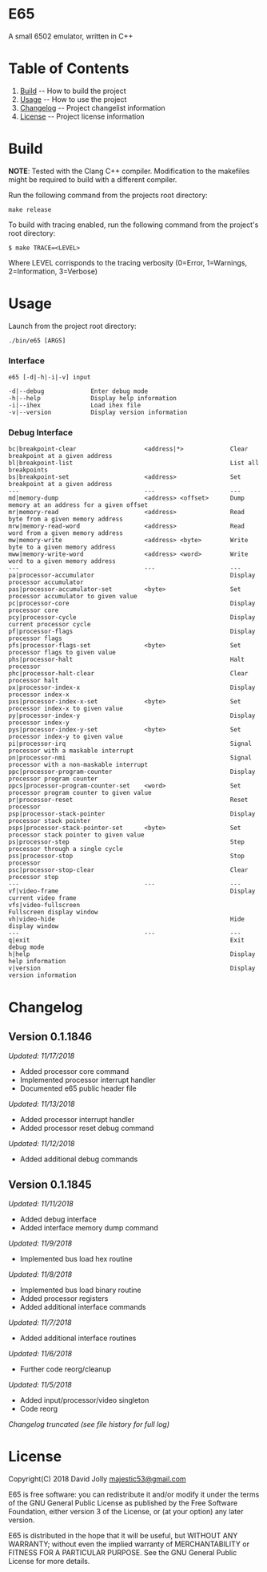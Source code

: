 E65
===

A small 6502 emulator, written in C++

Table of Contents
=================

1. [Build](https://github.com/majestic53/e65#build) -- How to build the project
2. [Usage](https://github.com/majestic53/e65#usage) -- How to use the project
3. [Changelog](https://github.com/majestic53/e65#changelog) -- Project changelist information
4. [License](https://github.com/majestic53/e65#license) -- Project license information

Build
=====

__NOTE__: Tested with the Clang C++ compiler. Modification to the makefiles might be required to build with a different compiler.

Run the following command from the projects root directory:

```
make release
```

To build with tracing enabled, run the following command from the project's root directory:

```
$ make TRACE=<LEVEL>
```

Where LEVEL corrisponds to the tracing verbosity (0=Error, 1=Warnings, 2=Information, 3=Verbose)

Usage
=====

Launch from the project root directory:

```
./bin/e65 [ARGS]
```

### Interface

```
e65 [-d|-h|-i|-v] input

-d|--debug             Enter debug mode
-h|--help              Display help information
-i|--ihex              Load ihex file
-v|--version           Display version information
```

### Debug Interface

```
bc|breakpoint-clear                   <address|*>             Clear breakpoint at a given address
bl|breakpoint-list                                            List all breakpoints
bs|breakpoint-set                     <address>               Set breakpoint at a given address
---                                   ---                     ---
md|memory-dump                        <address> <offset>      Dump memory at an address for a given offset
mr|memory-read                        <address>               Read byte from a given memory address
mrw|memory-read-word                  <address>               Read word from a given memory address
mw|memory-write                       <address> <byte>        Write byte to a given memory address
mww|memory-write-word                 <address> <word>        Write word to a given memory address
---                                   ---                     ---
pa|processor-accumulator                                      Display processor accumulator
pas|processor-accumulator-set         <byte>                  Set processor accumulator to given value
pc|processor-core                                             Display processor core
pcy|processor-cycle                                           Display current processor cycle
pf|processor-flags                                            Display processor flags
pfs|processor-flags-set               <byte>                  Set processor flags to given value
phs|processor-halt                                            Halt processor
phc|processor-halt-clear                                      Clear processor halt
px|processor-index-x                                          Display processor index-x
pxs|processor-index-x-set             <byte>                  Set processor index-x to given value
py|processor-index-y                                          Display processor index-y
pys|processor-index-y-set             <byte>                  Set processor index-y to given value
pi|processor-irq                                              Signal processor with a maskable interrupt
pn|processor-nmi                                              Signal processor with a non-maskable interrupt
ppc|processor-program-counter                                 Display processor program counter
ppcs|processor-program-counter-set    <word>                  Set processor program counter to given value
pr|processor-reset                                            Reset processor
psp|processor-stack-pointer                                   Display processor stack pointer
psps|processor-stack-pointer-set      <byte>                  Set processor stack pointer to given value
ps|processor-step                                             Step processor through a single cycle
pss|processor-stop                                            Stop processor
psc|processor-stop-clear                                      Clear processor stop
---                                   ---                     ---
vf|video-frame                                                Display current video frame
vfs|video-fullscreen                                          Fullscreen display window
vh|video-hide                                                 Hide display window
---                                   ---                     ---
q|exit                                                        Exit debug mode
h|help                                                        Display help information
v|version                                                     Display version information
```

Changelog
=========

Version 0.1.1846
----------------
*Updated: 11/17/2018*

* Added processor core command
* Implemented processor interrupt handler
* Documented e65 public header file

*Updated: 11/13/2018*

* Added processor interrupt handler
* Added processor reset debug command

*Updated: 11/12/2018*

* Added additional debug commands

Version 0.1.1845
----------------
*Updated: 11/11/2018*

* Added debug interface
* Added interface memory dump command

*Updated: 11/9/2018*

* Implemented bus load hex routine

*Updated: 11/8/2018*

* Implemented bus load binary routine
* Added processor registers
* Added additional interface commands

*Updated: 11/7/2018*

* Added additional interface routines

*Updated: 11/6/2018*

* Further code reorg/cleanup

*Updated: 11/5/2018*

* Added input/processor/video singleton
* Code reorg

*Changelog truncated (see file history for full log)*

License
=======

Copyright(C) 2018 David Jolly <majestic53@gmail.com>

E65 is free software: you can redistribute it and/or modify
it under the terms of the GNU General Public License as published by
the Free Software Foundation, either version 3 of the License, or
(at your option) any later version.

E65 is distributed in the hope that it will be useful,
but WITHOUT ANY WARRANTY; without even the implied warranty of
MERCHANTABILITY or FITNESS FOR A PARTICULAR PURPOSE.  See the
GNU General Public License for more details.
